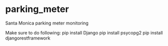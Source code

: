 # parking_meter
Santa Monica parking meter monitoring

Make sure to do following:
pip install Django
pip install psycopg2
pip install djangorestframework
